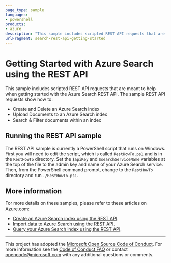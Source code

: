 ```yaml
---
page_type: sample
languages:
- powershell
products:
- azure
description: "This sample includes scripted REST API requests that are meant to help when getting started with the Azure Search REST API."
urlFragment: search-rest-api-getting-started
---
```


# Getting Started with Azure Search using the REST API

This sample includes scripted REST API requests that are meant to help when getting started with the Azure Search REST API. The sample REST API requests show how to:

* Create and Delete an Azure Search index
* Upload Documents to an Azure Search index
* Search & Filter documents within an index

## Running the REST API sample

The REST API sample is currently a PowerShell script that runs on Windows. First you will need to edit the script, which is called `RestHowTo.ps1` and is in the `RestHowTo` directory. Set the `$apiKey` and `$searchServiceName` variables at the top of the file to the admin key and name of your Azure Search service. Then, from the PowerShell command prompt, change to the `RestHowTo` directory and run `./RestHowTo.ps1`.

## More information

For more details on these samples, please refer to these articles on Azure.com:

  - [Create an Azure Search index using the REST API](https://azure.microsoft.com/documentation/articles/search-create-index-rest-api/).
  - [Import data to Azure Search using the REST API](https://azure.microsoft.com/documentation/articles/search-import-data-rest-api/).
  - [Query your Azure Search index using the REST API](https://azure.microsoft.com/documentation/articles/search-query-rest-api/).

---

This project has adopted the [Microsoft Open Source Code of Conduct](https://opensource.microsoft.com/codeofconduct/). For more information see the [Code of Conduct FAQ](https://opensource.microsoft.com/codeofconduct/faq/) or contact [opencode@microsoft.com](mailto:opencode@microsoft.com) with any additional questions or comments.
